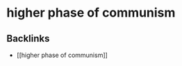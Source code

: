 # higher phase of communism



<a id="orgbfd9b36"></a>

## Backlinks

-   [[higher phase of communism]]
